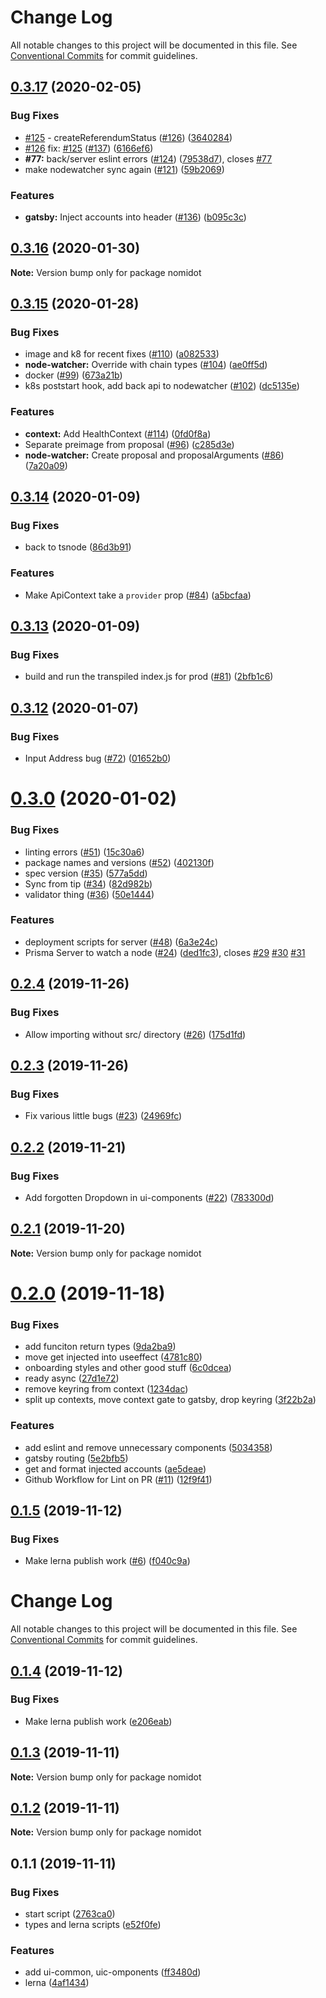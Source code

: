 # Change Log

All notable changes to this project will be documented in this file.
See [Conventional Commits](https://conventionalcommits.org) for commit guidelines.

## [0.3.17](https://github.com/paritytech/Nomidot/compare/v0.3.16...v0.3.17) (2020-02-05)


### Bug Fixes

*  [#125](https://github.com/paritytech/Nomidot/issues/125) - createReferendumStatus ([#126](https://github.com/paritytech/Nomidot/issues/126)) ([3640284](https://github.com/paritytech/Nomidot/commit/36402843a4d2192c2e2e4d1b3a1b06da59be2103))
* [#126](https://github.com/paritytech/Nomidot/issues/126) fix: [#125](https://github.com/paritytech/Nomidot/issues/125) ([#137](https://github.com/paritytech/Nomidot/issues/137)) ([6166ef6](https://github.com/paritytech/Nomidot/commit/6166ef621b99b60f96c11be5a2bd19f53ffa7ab1))
* **#77:** back/server eslint errors ([#124](https://github.com/paritytech/Nomidot/issues/124)) ([79538d7](https://github.com/paritytech/Nomidot/commit/79538d72be0b8c489f4af0a6a45cdb926eb89963)), closes [#77](https://github.com/paritytech/Nomidot/issues/77)
* make nodewatcher sync again ([#121](https://github.com/paritytech/Nomidot/issues/121)) ([59b2069](https://github.com/paritytech/Nomidot/commit/59b2069e0348f6b942444c8bc6a178c59f5a9c9b))


### Features

* **gatsby:** Inject accounts into header ([#136](https://github.com/paritytech/Nomidot/issues/136)) ([b095c3c](https://github.com/paritytech/Nomidot/commit/b095c3c8eb77197da2eb672deee2f65ae55459c4))





## [0.3.16](https://github.com/paritytech/Nomidot/compare/v0.3.15...v0.3.16) (2020-01-30)

**Note:** Version bump only for package nomidot





## [0.3.15](https://github.com/paritytech/Nomidot/compare/v0.3.14...v0.3.15) (2020-01-28)


### Bug Fixes

* image and k8 for recent fixes ([#110](https://github.com/paritytech/Nomidot/issues/110)) ([a082533](https://github.com/paritytech/Nomidot/commit/a0825330738f764e30fb418d2324e50c7a7ffdaf))
* **node-watcher:** Override with chain types ([#104](https://github.com/paritytech/Nomidot/issues/104)) ([ae0ff5d](https://github.com/paritytech/Nomidot/commit/ae0ff5d282860c94cc369b3d0c3eb9047e2492e2))
* docker ([#99](https://github.com/paritytech/Nomidot/issues/99)) ([673a21b](https://github.com/paritytech/Nomidot/commit/673a21b894b52a881e76cb92057266122bfa4cea))
* k8s poststart hook, add back api to nodewatcher ([#102](https://github.com/paritytech/Nomidot/issues/102)) ([dc5135e](https://github.com/paritytech/Nomidot/commit/dc5135e95eb63fd4d8e1b451ff16f1dcb40ac056))


### Features

* **context:** Add HealthContext ([#114](https://github.com/paritytech/Nomidot/issues/114)) ([0fd0f8a](https://github.com/paritytech/Nomidot/commit/0fd0f8a2bf28d4e3f28f518472567bbc905ef0e7))
* Separate preimage from proposal ([#96](https://github.com/paritytech/Nomidot/issues/96)) ([c285d3e](https://github.com/paritytech/Nomidot/commit/c285d3edfd3e827707914106eb4fc093e6b6b094))
* **node-watcher:** Create proposal and proposalArguments ([#86](https://github.com/paritytech/Nomidot/issues/86)) ([7a20a09](https://github.com/paritytech/Nomidot/commit/7a20a09748f4efbc21a4dfdf4baadfd6e60dba9f))





## [0.3.14](https://github.com/paritytech/Nomidot/compare/v0.3.13...v0.3.14) (2020-01-09)


### Bug Fixes

* back to tsnode ([86d3b91](https://github.com/paritytech/Nomidot/commit/86d3b91710ed937474d079adf5a65bc1f1593656))


### Features

* Make ApiContext take a `provider` prop ([#84](https://github.com/paritytech/Nomidot/issues/84)) ([a5bcfaa](https://github.com/paritytech/Nomidot/commit/a5bcfaab28198356fb0e9050c8cb791ae862dad7))





## [0.3.13](https://github.com/paritytech/Nomidot/compare/v0.3.12...v0.3.13) (2020-01-09)


### Bug Fixes

* build and run the transpiled index.js for prod ([#81](https://github.com/paritytech/Nomidot/issues/81)) ([2bfb1c6](https://github.com/paritytech/Nomidot/commit/2bfb1c6ae0ef34eb7dd94637868da0ef6c9069e9))





## [0.3.12](https://github.com/paritytech/Nomidot/compare/v0.3.11...v0.3.12) (2020-01-07)


### Bug Fixes

* Input Address bug ([#72](https://github.com/paritytech/Nomidot/issues/72)) ([01652b0](https://github.com/paritytech/Nomidot/commit/01652b0dcc672b343287aaf3ca3e508943da9ba6))





# [0.3.0](https://github.com/paritytech/Nomidot/compare/v0.2.4...v0.3.0) (2020-01-02)


### Bug Fixes

* linting errors ([#51](https://github.com/paritytech/Nomidot/issues/51)) ([15c30a6](https://github.com/paritytech/Nomidot/commit/15c30a6814e9180feea9c695701ca58a2c2fce49))
* package names and versions ([#52](https://github.com/paritytech/Nomidot/issues/52)) ([402130f](https://github.com/paritytech/Nomidot/commit/402130f75469d75224a7419b53c682e08764e1d4))
* spec version ([#35](https://github.com/paritytech/Nomidot/issues/35)) ([577a5dd](https://github.com/paritytech/Nomidot/commit/577a5ddfa1fcec80249c9f2a050b897443034cdc))
* Sync from tip ([#34](https://github.com/paritytech/Nomidot/issues/34)) ([82d982b](https://github.com/paritytech/Nomidot/commit/82d982b47dc33d52ff4be08de527219987a9e9a8))
* validator thing ([#36](https://github.com/paritytech/Nomidot/issues/36)) ([50e1444](https://github.com/paritytech/Nomidot/commit/50e144479b6ecfe9e52f29714823bf460d7b3b00))


### Features

* deployment scripts for server ([#48](https://github.com/paritytech/Nomidot/issues/48)) ([6a3e24c](https://github.com/paritytech/Nomidot/commit/6a3e24c9997595fba61bb0e617b9a761e523a57a))
* Prisma Server to watch a node ([#24](https://github.com/paritytech/Nomidot/issues/24)) ([ded1fc3](https://github.com/paritytech/Nomidot/commit/ded1fc3114200952d0aa12acc0b3bb6b42601960)), closes [#29](https://github.com/paritytech/Nomidot/issues/29) [#30](https://github.com/paritytech/Nomidot/issues/30) [#31](https://github.com/paritytech/Nomidot/issues/31)





## [0.2.4](https://github.com/paritytech/Nomidot/compare/v0.2.3...v0.2.4) (2019-11-26)


### Bug Fixes

* Allow importing without src/ directory ([#26](https://github.com/paritytech/Nomidot/issues/26)) ([175d1fd](https://github.com/paritytech/Nomidot/commit/175d1fd0541191516f44986c23c5c0ae816015ec))





## [0.2.3](https://github.com/paritytech/Nomidot/compare/v0.2.2...v0.2.3) (2019-11-26)


### Bug Fixes

* Fix various little bugs ([#23](https://github.com/paritytech/Nomidot/issues/23)) ([24969fc](https://github.com/paritytech/Nomidot/commit/24969fc2fcd46456b94f4077859b9ae5632a24b4))





## [0.2.2](https://github.com/paritytech/Nomidot/compare/v0.2.1...v0.2.2) (2019-11-21)


### Bug Fixes

* Add forgotten Dropdown in ui-components ([#22](https://github.com/paritytech/Nomidot/issues/22)) ([783300d](https://github.com/paritytech/Nomidot/commit/783300dc0328683b457eedc068b635b608869911))





## [0.2.1](https://github.com/paritytech/Nomidot/compare/v0.2.0...v0.2.1) (2019-11-20)

**Note:** Version bump only for package nomidot





# [0.2.0](https://github.com/paritytech/Nomidot/compare/v0.1.5...v0.2.0) (2019-11-18)


### Bug Fixes

* add funciton return types ([9da2ba9](https://github.com/paritytech/Nomidot/commit/9da2ba98ffdf89de5593696af868766340cf2084))
* move get injected into useeffect ([4781c80](https://github.com/paritytech/Nomidot/commit/4781c804dc8b8702b62facf5476a5996e59bb8ae))
* onboarding styles and other good stuff ([6c0dcea](https://github.com/paritytech/Nomidot/commit/6c0dcea7f6f4e81d9398dc177176dbfe1f34545b))
* ready async ([27d1e72](https://github.com/paritytech/Nomidot/commit/27d1e72f4e1fc8334ddfbbfbb940a8f59d9ad473))
* remove keyring from context ([1234dac](https://github.com/paritytech/Nomidot/commit/1234dac333971c6619b60e64b6a6a9b9f5b16b70))
* split up contexts, move context gate to gatsby, drop keyring ([3f22b2a](https://github.com/paritytech/Nomidot/commit/3f22b2a72c297f2a5e4cff3b9ba22b60bb9e9009))


### Features

* add eslint and remove unnecessary components ([5034358](https://github.com/paritytech/Nomidot/commit/5034358371f91720889a8d21d808621ba2bbec34))
* gatsby routing ([5e2bfb5](https://github.com/paritytech/Nomidot/commit/5e2bfb58a2ee517135f4210ef8523d453fb015f1))
* get and format injected accounts ([ae5deae](https://github.com/paritytech/Nomidot/commit/ae5deae12932b27e4358705f3b65a1acbc7d1b81))
* Github Workflow for Lint on PR ([#11](https://github.com/paritytech/Nomidot/issues/11)) ([12f9f41](https://github.com/paritytech/Nomidot/commit/12f9f41a222ed3b1855d7dcbceede65796e36c22))





<a name="0.1.5"></a>
## [0.1.5](https://github.com/paritytech/Nomidot/compare/v0.1.3...v0.1.5) (2019-11-12)


### Bug Fixes

* Make lerna publish work ([#6](https://github.com/paritytech/Nomidot/issues/6)) ([f040c9a](https://github.com/paritytech/Nomidot/commit/f040c9a))





# Change Log

All notable changes to this project will be documented in this file.
See [Conventional Commits](https://conventionalcommits.org) for commit guidelines.

## [0.1.4](https://github.com/paritytech/Nomidot/compare/v0.1.3...v0.1.4) (2019-11-12)


### Bug Fixes

* Make lerna publish work ([e206eab](https://github.com/paritytech/Nomidot/commit/e206eab12844a1e32005d9954d11d3239de6c53b))





## [0.1.3](https://github.com/paritytech/Nomidot/compare/v0.1.2...v0.1.3) (2019-11-11)

**Note:** Version bump only for package nomidot





## [0.1.2](https://github.com/paritytech/Nomidot/compare/v0.1.1...v0.1.2) (2019-11-11)

**Note:** Version bump only for package nomidot





## 0.1.1 (2019-11-11)


### Bug Fixes

* start script ([2763ca0](https://github.com/paritytech/Nomidot/commit/2763ca00881e09439ebb222d0f4395412b78a3fa))
* types and lerna scripts ([e52f0fe](https://github.com/paritytech/Nomidot/commit/e52f0feeb5d2a2a8008c34372af189bdda41cff4))


### Features

* add ui-common, uic-omponents ([ff3480d](https://github.com/paritytech/Nomidot/commit/ff3480d914329dbe9a44b6188095465fdec76137))
* lerna ([4af1434](https://github.com/paritytech/Nomidot/commit/4af14342de7c145c164640f17993f11c06244e2c))
